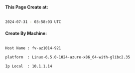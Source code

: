 
   
#### This Page Create at:

```bash

2024-07-31 - 03:58:03 UTC

```

#### Create By Machine:

```bash

Host Name : fv-az1014-921

platform  : Linux-6.5.0-1024-azure-x86_64-with-glibc2.35

Ip Local  : 10.1.1.14

```

